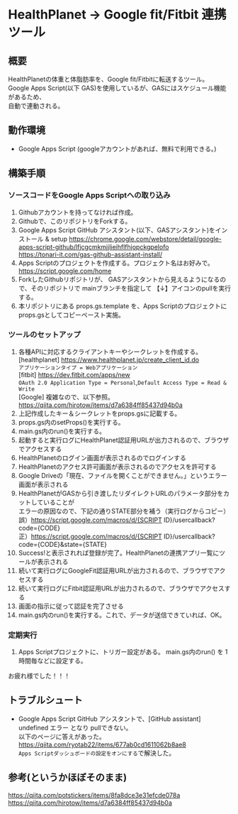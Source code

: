 # HealthPlanet → Google fit/Fitbit 連携ツール

## 概要

HealthPlanetの体重と体脂肪率を、Google fit/Fitbitに転送するツール。  
Google Apps Script(以下 GAS)を使用しているが、GASにはスケジュール機能があるため、  
自動で連動される。

## 動作環境

- Google Apps Script (googleアカウントがあれば、無料で利用できる。)

## 構築手順
### ソースコードをGoogle Apps Scriptへの取り込み

1. Githubアカウントを持ってなければ作成。
1. Githubで、このリポジトリをForkする。
1. Google Apps Script GitHub アシスタント(以下、GASアシスタント)をインストール & setup
https://chrome.google.com/webstore/detail/google-apps-script-github/lfjcgcmkmjjlieihflfhjopckgpelofo  
https://tonari-it.com/gas-github-assistant-install/  
1. Apps Scriptのプロジェクトを作成する。プロジェクト名はお好みで。  
https://script.google.com/home
1. ForkしたGithubリポジトリが、 GASアシスタントから見えるようになるので、そのリポジトリで mainブランチを指定して 【↓】アイコンのpullを実行する。
1. 本リポジトリにある props.gs.template を、Apps Scriptのプロジェクトに props.gsとしてコピーペースト実施。

### ツールのセットアップ

1. 各種APIに対応するクライアントキーやシークレットを作成する。  
[healthplanet] https://www.healthplanet.jp/create_client_id.do  
`アプリケーションタイプ = Webアプリケーション`  
[fitbit] https://dev.fitbit.com/apps/new  
`OAuth 2.0 Application Type = Personal`,`Default Access Type = Read & Write`  
[Google] 複雑なので、以下参照。  
https://qiita.com/hirotow/items/d7a6384ff85437d94b0a
1. 上記作成したキー＆シークレットをprops.gsに記載する。
1. props.gs内のsetProps()を実行する。
1. main.gs内のrun()を実行する。
1. 起動すると実行ログにHealthPlanet認証用URLが出力されるので、ブラウザでアクセスする
1. HealthPlanetのログイン画面が表示されるのでログインする
1. HealthPlanetのアクセス許可画面が表示されるのでアクセスを許可する
1. Google Driveの「現在、ファイルを開くことができません。」というエラー画面が表示される
1. HealthPlanetがGASから引き渡したリダイレクトURLのパラメータ部分をカットしていることが  
エラーの原因なので、下記の通りSTATE部分を補う（実行ログからコピー）  
誤）https://script.google.com/macros/d/{SCRIPT ID}/usercallback?code={CODE}  
正）https://script.google.com/macros/d/{SCRIPT ID}/usercallback?code={CODE}&state={STATE}
1. Success!と表示されれば登録が完了。HealthPlanetの連携アプリ一覧にツールが表示される
1. 続いて実行ログにGoogleFit認証用URLが出力されるので、ブラウザでアクセスする
1. 続いて実行ログにFitbit認証用URLが出力されるので、ブラウザでアクセスする
1. 画面の指示に従って認証を完了させる
1. main.gs内のrun()を実行する。これで、データが送信できていれば、OK。

### 定期実行

1. Apps Scriptプロジェクトに、トリガー設定がある。 main.gs内のrun() を 1時間毎などに設定する。

お疲れ様でした！！！

## トラブルシュート

- Google Apps Script GitHub アシスタントで、[GitHub assistant] undefined エラー となり pullできない。  
以下のページに答えがあった。  
https://qiita.com/ryotab22/items/677ab0cd1611062b8ae8  
`Apps Scriptダッシュボードの設定をオンにする`で解決した。

## 参考(というかほぼそのまま)

https://qiita.com/potstickers/items/8fa8dce3e31efcde078a  
https://qiita.com/hirotow/items/d7a6384ff85437d94b0a  
